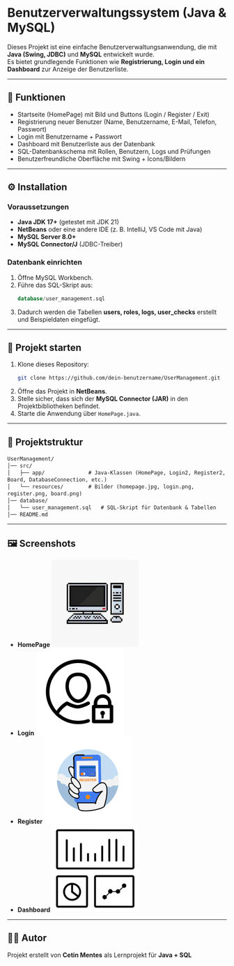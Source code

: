 # Benutzerverwaltungssystem (Java & MySQL)

Dieses Projekt ist eine einfache Benutzerverwaltungsanwendung, die mit **Java (Swing, JDBC)** und **MySQL** entwickelt wurde.  
Es bietet grundlegende Funktionen wie **Registrierung, Login und ein Dashboard** zur Anzeige der Benutzerliste.

---

## 📌 Funktionen
- Startseite (HomePage) mit Bild und Buttons (Login / Register / Exit)
- Registrierung neuer Benutzer (Name, Benutzername, E-Mail, Telefon, Passwort)
- Login mit Benutzername + Passwort
- Dashboard mit Benutzerliste aus der Datenbank
- SQL-Datenbankschema mit Rollen, Benutzern, Logs und Prüfungen
- Benutzerfreundliche Oberfläche mit Swing + Icons/Bildern

---

## ⚙️ Installation

### Voraussetzungen
- **Java JDK 17+** (getestet mit JDK 21)
- **NetBeans** oder eine andere IDE (z. B. IntelliJ, VS Code mit Java)
- **MySQL Server 8.0+**
- **MySQL Connector/J** (JDBC-Treiber)

### Datenbank einrichten
1. Öffne MySQL Workbench.
2. Führe das SQL-Skript aus:  
   ```sql
   database/user_management.sql
   ```
3. Dadurch werden die Tabellen **users, roles, logs, user_checks** erstellt und Beispieldaten eingefügt.

---

## 🚀 Projekt starten
1. Klone dieses Repository:
   ```bash
   git clone https://github.com/dein-benutzername/UserManagement.git
   ```
2. Öffne das Projekt in **NetBeans**.
3. Stelle sicher, dass sich der **MySQL Connector (JAR)** in den Projektbibliotheken befindet.
4. Starte die Anwendung über `HomePage.java`.

---

## 📂 Projektstruktur
```
UserManagement/
│── src/
│   ├── app/              # Java-Klassen (HomePage, Login2, Register2, Board, DatabaseConnection, etc.)
│   └── resources/        # Bilder (homepage.jpg, login.png, register.png, board.png)
│── database/
│   └── user_management.sql   # SQL-Skript für Datenbank & Tabellen
│── README.md
```

---

## 🖼️ Screenshots
- **HomePage**
  ![HomePage](src/resources/homepage.jpg)
- **Login**
  ![Login](src/resources/login.png)
- **Register**
  ![Register](src/resources/register.png)
- **Dashboard**
  ![Dashboard](src/resources/board.png)

---

## 👨‍💻 Autor
Projekt erstellt von **Cetin Mentes** als Lernprojekt für **Java + SQL**  

